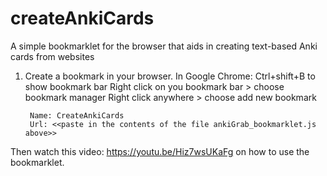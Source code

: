 # createAnkiCards
A simple bookmarklet for the browser that aids in creating text-based Anki cards from websites

1) Create a bookmark in your browser.
In Google Chrome:
	Ctrl+shift+B to show bookmark bar
	Right click on you bookmark bar > choose bookmark manager
	Right click anywhere > choose add new bookmark
	
		Name: CreateAnkiCards
		Url: <<paste in the contents of the file ankiGrab_bookmarklet.js above>>
		

Then watch this video: https://youtu.be/Hiz7wsUKaFg on how to use the bookmarklet.

